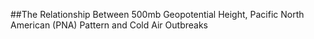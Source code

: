 ##The Relationship Between 500mb Geopotential Height, Pacific North American (PNA) Pattern and Cold Air Outbreaks 
 

